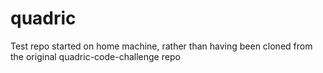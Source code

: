 # quadric
Test repo started on home machine, rather than having been cloned from the original quadric-code-challenge repo 
